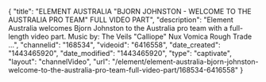 {
    "title": "ELEMENT AUSTRALIA \"BJORN JOHNSTON - WELCOME TO THE AUSTRALIA PRO TEAM\" FULL VIDEO PART",
    "description": "Element Australia welcomes Bjorn Johnston to the Australia pro team with a full-length video part. Music by: The Veils \"Calliope\" Nux Vomica Rough Trade ...",
    "channelid": "168534",
    "videoid": "6416558",
    "date_created": "1443465920",
    "date_modified": "1443465920",
    "type": "captivate",
    "layout": "channelVideo",
    "url": "\/element\/element-australia-bjorn-johnston-welcome-to-the-australia-pro-team-full-video-part\/168534-6416558"
}